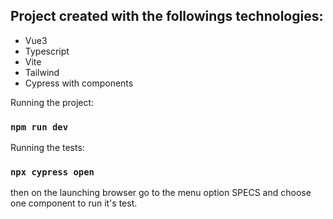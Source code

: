 ## Project created with the followings technologies:

- Vue3
- Typescript
- Vite
- Tailwind
- Cypress with components

Running the project:

### `npm run dev`

Running the tests:

### `npx cypress open`
then on the launching browser go to the menu option SPECS and choose one component to run it's test.